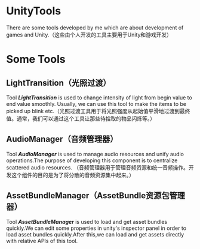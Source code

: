 # UnityTools
 There are some tools developed by me which are about development of games and Unity.（这些由个人开发的工具主要用于Unity和游戏开发）
# Some Tools
## LightTransition（光照过渡）
 Tool <b><i>LightTransition</i></b> is used to change intensity of light from begin value to end value smoothly. Usually, we can use this tool to make the items to be picked up blink etc.（光照过渡工具用于将光照强度从起始值平滑地过渡到最终值。通常，我们可以通过这个工具让那些待拾取的物品闪烁等。）
## AudioManager（音频管理器）
 Tool <b><i>AudioManager</i></b> is used to manage audio resources and unify audio operations.The purpose of developing this component is to centralize scattered audio resources. （音频管理器用于管理音频资源和统一音频操作。开发这个组件的目的是为了将分散的音频资源集中起来。）
## AssetBundleManager（AssetBundle资源包管理器）
 Tool <b><i>AssetBundleManager</i></b> is used to load and get asset bundles quickly.We can edit some properties in unity's inspector panel in order to load asset bundles quickly.After this,we can load and get assets directly with relative APIs of this tool.
